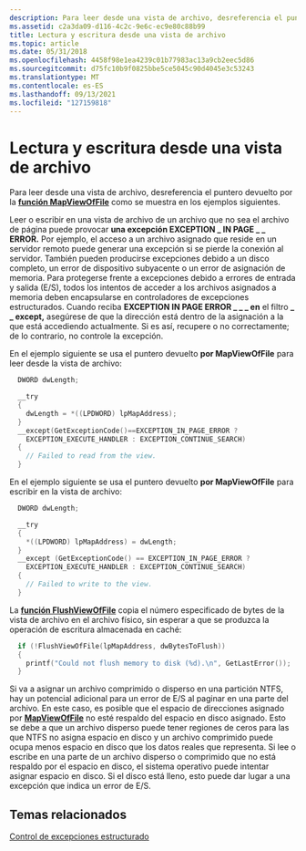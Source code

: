```yaml
---
description: Para leer desde una vista de archivo, desreferencia el puntero devuelto por la función MapViewOfFile como se muestra en los ejemplos siguientes.
ms.assetid: c2a3da09-d116-4c2c-9e6c-ec9e80c88b99
title: Lectura y escritura desde una vista de archivo
ms.topic: article
ms.date: 05/31/2018
ms.openlocfilehash: 4458f98e1ea4239c01b77983ac13a9cb2eec5d86
ms.sourcegitcommit: d75fc10b9f0825bbe5ce5045c90d4045e3c53243
ms.translationtype: MT
ms.contentlocale: es-ES
ms.lasthandoff: 09/13/2021
ms.locfileid: "127159818"
---
```

# <a name="reading-and-writing-from-a-file-view"></a>Lectura y escritura desde una vista de archivo

Para leer desde una vista de archivo, desreferencia el puntero devuelto por la [**función MapViewOfFile**](/windows/win32/api/memoryapi/nf-memoryapi-mapviewoffile) como se muestra en los ejemplos siguientes.

Leer o escribir en una vista de archivo de un archivo que no sea el archivo de página puede provocar **una excepción EXCEPTION \_ IN PAGE \_ \_ ERROR.** Por ejemplo, el acceso a un archivo asignado que reside en un servidor remoto puede generar una excepción si se pierde la conexión al servidor. También pueden producirse excepciones debido a un disco completo, un error de dispositivo subyacente o un error de asignación de memoria. Para protegerse frente a excepciones debido a errores de entrada y salida (E/S), todos los intentos de acceder a los archivos asignados a memoria deben encapsularse en controladores de excepciones estructurados. Cuando reciba **EXCEPTION IN PAGE ERROR \_ \_ \_ en** el filtro **\_ \_ except,** asegúrese de que la dirección está dentro de la asignación a la que está accediendo actualmente. Si es así, recupere o no correctamente; de lo contrario, no controle la excepción.

En el ejemplo siguiente se usa el puntero devuelto **por MapViewOfFile** para leer desde la vista de archivo:


```C++
  DWORD dwLength;

  __try
  {
    dwLength = *((LPDWORD) lpMapAddress);
  }
  __except(GetExceptionCode()==EXCEPTION_IN_PAGE_ERROR ?
    EXCEPTION_EXECUTE_HANDLER : EXCEPTION_CONTINUE_SEARCH)
  {
    // Failed to read from the view.
  }
```



En el ejemplo siguiente se usa el puntero devuelto **por MapViewOfFile** para escribir en la vista de archivo:


```C++
  DWORD dwLength;

  __try
  {
    *((LPDWORD) lpMapAddress) = dwLength;
  }
  __except (GetExceptionCode() == EXCEPTION_IN_PAGE_ERROR ? 
    EXCEPTION_EXECUTE_HANDLER : EXCEPTION_CONTINUE_SEARCH)
  {
    // Failed to write to the view.
  }
```



La [**función FlushViewOfFile**](/windows/win32/api/memoryapi/nf-memoryapi-flushviewoffile) copia el número especificado de bytes de la vista de archivo en el archivo físico, sin esperar a que se produzca la operación de escritura almacenada en caché:


```C++
  if (!FlushViewOfFile(lpMapAddress, dwBytesToFlush)) 
  {
    printf("Could not flush memory to disk (%d).\n", GetLastError()); 
  }
```



Si va a asignar un archivo comprimido o disperso en una partición NTFS, hay un potencial adicional para un error de E/S al paginar en una parte del archivo. En este caso, es posible que el espacio de direcciones asignado por [**MapViewOfFile**](/windows/win32/api/memoryapi/nf-memoryapi-mapviewoffile) no esté respaldo del espacio en disco asignado. Esto se debe a que un archivo disperso puede tener regiones de ceros para las que NTFS no asigna espacio en disco y un archivo comprimido puede ocupa menos espacio en disco que los datos reales que representa. Si lee o escribe en una parte de un archivo disperso o comprimido que no está respaldo por el espacio en disco, el sistema operativo puede intentar asignar espacio en disco. Si el disco está lleno, esto puede dar lugar a una excepción que indica un error de E/S.

## <a name="related-topics"></a>Temas relacionados

<dl> <dt>

[Control de excepciones estructurado](../debug/structured-exception-handling.md)
</dt> </dl>

 

 
